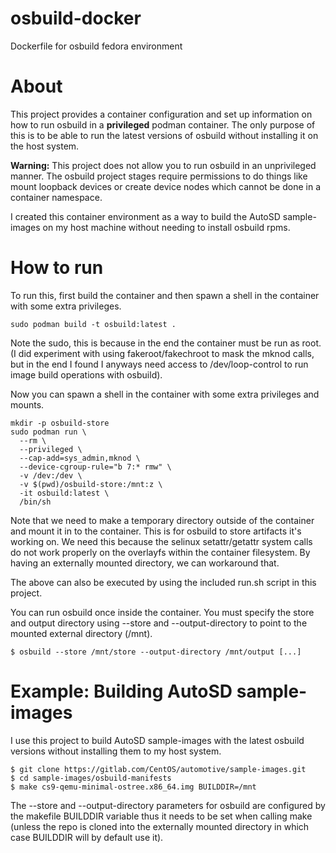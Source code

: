 # osbuild-docker

Dockerfile for osbuild fedora environment

# About

This project provides a container configuration and set up information on how to run osbuild in a 
**privileged** podman container. The only purpose of this is to be able to run the latest versions of
osbuild without installing it on the host system.

**Warning:** This project does not allow you to run osbuild in an unprivileged manner. The osbuild
project stages require permissions to do things like mount loopback devices or create device nodes
which cannot be done in a container namespace.

I created this container environment as a way to build the AutoSD sample-images on my host machine
without needing to install osbuild rpms.

# How to run

To run this, first build the container and then spawn a shell in the container with some extra
privileges.

```
sudo podman build -t osbuild:latest .
```

Note the sudo, this is because in the end the container must be run as root. (I did experiment
with using fakeroot/fakechroot to mask the mknod calls, but in the end I found I anyways need
access to /dev/loop-control to run image build operations with osbuild).

Now you can spawn a shell in the container with some extra privileges and mounts.

```
mkdir -p osbuild-store
sudo podman run \
  --rm \
  --privileged \
  --cap-add=sys_admin,mknod \
  --device-cgroup-rule="b 7:* rmw" \
  -v /dev:/dev \
  -v $(pwd)/osbuild-store:/mnt:z \
  -it osbuild:latest \
  /bin/sh
```

Note that we need to make a temporary directory outside of the container and mount it in to the
container. This is for osbuild to store artifacts it's working on. We need this because the selinux
setattr/getattr system calls do not work properly on the overlayfs within the container filesystem.
By having an externally mounted directory, we can workaround that.

The above can also be executed by using the included run.sh script in this project.

You can run osbuild once inside the container. You must specify the store and output directory
using --store and --output-directory to point to the mounted external directory (/mnt).

```
$ osbuild --store /mnt/store --output-directory /mnt/output [...]
```

# Example: Building AutoSD sample-images

I use this project to build AutoSD sample-images with the latest osbuild versions without installing
them to my host system.

```
$ git clone https://gitlab.com/CentOS/automotive/sample-images.git
$ cd sample-images/osbuild-manifests
$ make cs9-qemu-minimal-ostree.x86_64.img BUILDDIR=/mnt
```

The --store and --output-directory parameters for osbuild are configured by the makefile BUILDDIR
variable thus it needs to be set when calling make (unless the repo is cloned into the externally
mounted directory in which case BUILDDIR will by default use it).
